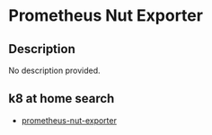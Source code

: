 # Prometheus Nut Exporter

## Description

No description provided.

## k8 at home search

- [prometheus-nut-exporter](https://nanne.dev/k8s-at-home-search/#/prometheus-nut-exporter)
